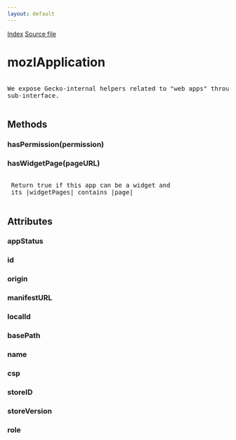 ```yaml
---
layout: default
---
```

<div id='links'><a href="../index.html">Index</a>
<a href="http://dxr.mozilla.org/mozilla-central/source/dom/interfaces/apps/mozIApplication.idl">Source file</a>
</div>

# mozIApplication #
<pre>  
We expose Gecko-internal helpers related to "web apps" through this  
sub-interface.  
  
</pre>
## Methods ##

### hasPermission(permission) ###

### hasWidgetPage(pageURL) ###
<pre>  
 Return true if this app can be a widget and  
 its |widgetPages| contains |page|  
  
</pre>
## Attributes ##

### appStatus ###

### id ###

### origin ###

### manifestURL ###

### localId ###

### basePath ###

### name ###

### csp ###

### storeID ###

### storeVersion ###

### role ###
